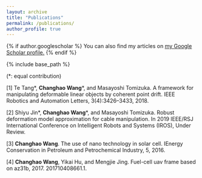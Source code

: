 ```yaml
---
layout: archive
title: "Publications"
permalink: /publications/
author_profile: true
---
```


{% if author.googlescholar %}
  You can also find my articles on <u><a href="{{author.googlescholar}}">my Google Scholar profile</a>.</u>
{% endif %}

{% include base_path %}

(\*: equal contribution)

[1] Te Tang\*, **Changhao Wang**\*, and Masayoshi Tomizuka. A framework for manipulating deformable linear objects by coherent point drift. IEEE Robotics and Automation Letters, 3(4):3426–3433, 2018.

[2] Shiyu Jin\*, **Changhao Wang**\*, and Masayoshi Tomizuka. Robust deformation model approximation for cable manipulation. In 2019 IEEE/RSJ International Conference on Intelligent Robots and Systems (IROS), Under Review.

[3] **Changhao Wang**. The use of nano technology in solar cell. IEnergy Conservation in Petroleum and Petrochemical Industry, 5, 2016.

[4] **Changhao Wang**, Yikai Hu, and Mengjie Jing. Fuel-cell uav frame based on az31b, 2017. 201710408661.1.
